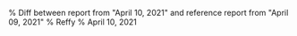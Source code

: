 % Diff between report from "April 10, 2021" and reference report from "April 09, 2021"
% Reffy
% April 10, 2021

